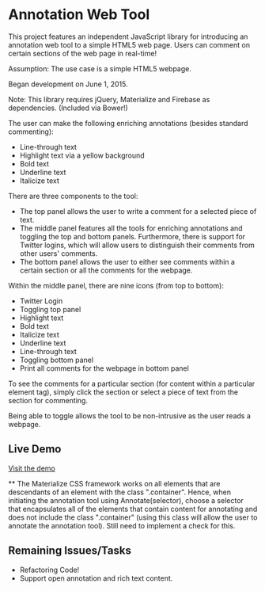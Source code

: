 # Annotation Web Tool

This project features an independent JavaScript library for introducing an annotation web tool to a simple HTML5 web page. Users can comment on certain sections of the web page in real-time!

Assumption: The use case is a simple HTML5 webpage.

Began development on June 1, 2015.

Note: This library requires jQuery, Materialize and Firebase as dependencies. (Included via Bower!)

The user can make the following enriching annotations (besides standard commenting):
-	Line-through text
-	Highlight text via a yellow background
-	Bold text
-	Underline text
-	Italicize text

There are three components to the tool:
-	The top panel allows the user to write a comment for a selected piece of text.
-	The middle panel features all the tools for enriching annotations and toggling the top and bottom panels. Furthermore, there is support for Twitter logins, which will allow users to distinguish their comments from other users' comments.
-	The bottom panel allows the user to either see comments within a certain section or all the comments for the webpage.

Within the middle panel, there are nine icons (from top to bottom):
-	Twitter Login
-	Toggling top panel
-	Highlight text
-	Bold text
-	Italicize text
-	Underline text
-	Line-through text
-	Toggling bottom panel
-	Print all comments for the webpage in bottom panel

To see the comments for a particular section (for content within a particular element tag), simply click the section or select a piece of text from the section for commenting.

Being able to toggle allows the tool to be non-intrusive as the user reads a webpage.

## Live Demo

[Visit the demo](http://kenchan23.github.io/AnnotationWebTool/app/index.html)

** The Materialize CSS framework works on all elements that are descendants of an element with the class ".container". Hence, when initiating the annotation tool using Annotate(selector), choose a selector that encapsulates all of the elements that contain content for annotating and does not include the class ".container" (using this class will allow the user to annotate the annotation tool). Still need to implement a check for this.

## Remaining Issues/Tasks

- Refactoring Code! 
- Support open annotation and rich text content.

